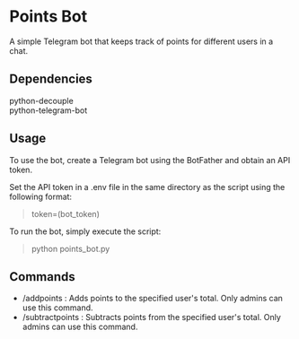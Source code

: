 <!-- ## This code creates a Telegram bot that allows administrators to add and subtract points from members of a group chat.



The following libraries are imported: (Attach to each documentation)

- telegram.ext: This library provides tools to build bots for Telegram using Python.
- Upgrader: This class is used to create an Updater object that continuously checks for updates from Telegram and handles them.
- CommandHandler: This class is used to handle Telegram commands.
- decouple.config: This library is used to store sensitive data such as the bot token in a .env file.
After importing the necessary libraries, the bot's token is retrieved from the .env file and a Bot object is created. A dictionary called points is also created to store the points for each participant.<br><br>
    **Note**: Script has old library 'python-telegram-bot==13.12'. Doesn't work with latest version python-telegram-bot<=13.15<br>

The add_points and subtract_points functions are defined to handle the /addpoints and /subtractpoints commands, respectively. Both functions first check if the user sending the command is an administrator before performing the requested action. If the user is an administrator, the function gets the user to add/subtract points from and the number of points to add/subtract, and updates the points dictionary accordingly. A confirmation message is then sent to the chat. If the user is not an administrator, an error message is sent.

An error handler function is also defined to handle any errors that occur while the bot is running.

Finally, an Updater object is created and the command handlers are attached to it. The bot is started using the start_polling() method and runs indefinitely until interrupted by the user.
 -->


# Points Bot
A simple Telegram bot that keeps track of points for different users in a chat.

## Dependencies
python-decouple<br>
python-telegram-bot


## Usage
To use the bot, create a Telegram bot using the BotFather and obtain an API token.<br>

Set the API token in a .env file in the same directory as the script using the following format:
> token=(bot_token)

To run the bot, simply execute the script:
> python points_bot.py
## Commands
- /addpoints <user> <points>: Adds points to the specified user's total. Only admins can use this command.
- /subtractpoints <user> <points>: Subtracts points from the specified user's total. Only admins can use this command.



